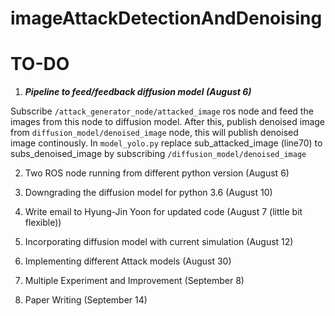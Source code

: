 # imageAttackDetectionAndDenoising

# TO-DO

1. ***Pipeline to feed/feedback diffusion model (August 6)***

Subscribe ``/attack_generator_node/attacked_image`` ros node and feed the images from this node to diffusion model. 
After this, publish denoised image from ``diffusion_model/denoised_image`` node, this will publish denoised image continously. In ``model_yolo.py`` replace sub_attacked_image (line70) to subs_denoised_image by subscribing ``/diffusion_model/denoised_image``


2. Two ROS node running from different python version (August 6)

3. Downgrading the diffusion model for python 3.6 (August 10)

4. Write email to Hyung-Jin Yoon for updated code (August 7 (little bit flexible))

5. Incorporating diffusion model with current simulation (August 12)

6. Implementing different Attack models (August 30)

7. Multiple Experiment and Improvement (September 8)

8. Paper Writing (September 14)